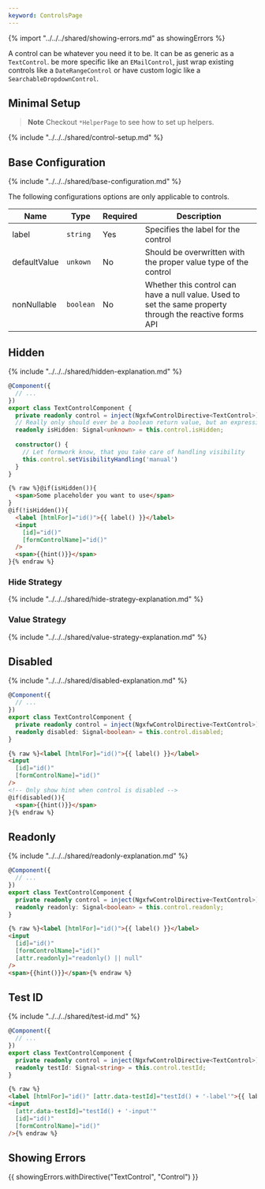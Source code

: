 ```yaml
---
keyword: ControlsPage
---
```

{% import "../../../shared/showing-errors.md" as showingErrors %}

A control can be whatever you need it to be. It can be as generic as a `TextControl`. be more specific like an `EMailControl`, just wrap existing controls like a `DateRangeControl` or have custom logic like a `SearchableDropdownControl`.

## Minimal Setup
> **Note**
> Checkout `*HelperPage` to see how to set up helpers.

{% include "../../../shared/control-setup.md" %}

## Base Configuration

{% include "../../../shared/base-configuration.md" %} 

The following configurations options are only applicable to controls.

| Name         | Type      | Required | Description                                                                                              |
|--------------|-----------|----------|----------------------------------------------------------------------------------------------------------|
| label        | `string`  | Yes      | Specifies the label for the control                                                                      |
| defaultValue | `unkown`  | No       | Should be overwritten with the proper value type of the control                                          |
| nonNullable  | `boolean` | No       | Whether this control can have a null value. Used to set the same property through the reactive forms API |


## Hidden

{% include "../../../shared/hidden-explanation.md" %}

```ts name="text-control.component.ts" group="visibility"
@Component({
  // ...
})
export class TextControlComponent {
  private readonly control = inject(NgxfwControlDirective<TextControl>);
  // Really only should ever be a boolean return value, but an expression could also return a number, string or object
  readonly isHidden: Signal<unknown> = this.control.isHidden; 
  
  constructor() {
    // Let formwork know, that you take care of handling visibility
    this.control.setVisibilityHandling('manual')
  }
}
```

```html name="text-control.component.html" group="visibility"
{% raw %}@if(isHidden()){
  <span>Some placeholder you want to use</span>
}
@if(!isHidden()){
  <label [htmlFor]="id()">{{ label() }}</label>
  <input
    [id]="id()"
    [formControlName]="id()"
  />
  <span>{{hint()}}</span>
}{% endraw %}
```

### Hide Strategy

{% include "../../../shared/hide-strategy-explanation.md" %}


### Value Strategy

{% include "../../../shared/value-strategy-explanation.md" %}


## Disabled

{% include "../../../shared/disabled-explanation.md" %}

```ts name="text-control.component.ts" group="disabled"
@Component({
  // ...
})
export class TextControlComponent {
  private readonly control = inject(NgxfwControlDirective<TextControl>);
  readonly disabled: Signal<boolean> = this.control.disabled;
}
```

```html name="text-control.component.html" group="disabled"
{% raw %}<label [htmlFor]="id()">{{ label() }}</label>
<input
  [id]="id()"
  [formControlName]="id()"
/>
<!-- Only show hint when control is disabled -->
@if(disabled()){
  <span>{{hint()}}</span>
}{% endraw %}
```

## Readonly

{% include "../../../shared/readonly-explanation.md" %}

```ts name="text-control.component.ts" group="readonly"
@Component({
  // ...
})
export class TextControlComponent {
  private readonly control = inject(NgxfwControlDirective<TextControl>);
  readonly readonly: Signal<boolean> = this.control.readonly;
}
```

```html name="text-control.component.html" group="readonly"
{% raw %}<label [htmlFor]="id()">{{ label() }}</label>
<input
  [id]="id()"
  [formControlName]="id()"
  [attr.readonly]="readonly() || null"
/>
<span>{{hint()}}</span>{% endraw %}
```

## Test ID

{% include "../../../shared/test-id.md" %}

```ts name="text-control.component.ts" group="testid"
@Component({
  // ...
})
export class TextControlComponent {
  private readonly control = inject(NgxfwControlDirective<TextControl>);
  readonly testId: Signal<string> = this.control.testId;
}
```

```html name="text-control.component.html" group="testid"
{% raw %}
<label [htmlFor]="id()" [attr.data-testId]="testId() + '-label'">{{ label() }}</label>
<input
  [attr.data-testId]="testId() + '-input'"
  [id]="id()"
  [formControlName]="id()"
/>{% endraw %}
```

## Showing Errors
{{ showingErrors.withDirective("TextControl", "Control") }} 
 
